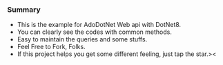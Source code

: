 ### Summary

- This is the example for AdoDotNet Web api with DotNet8. 
- You can clearly see the codes with common methods.
- Easy to maintain the queries and some stuffs.
- Feel Free to Fork, Folks.
- If this project helps you get some different feeling, just tap the star.><
